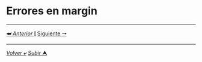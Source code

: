 # Errores en margin


---

[**&#11176;** *Anterior* &#11007;](/teoria/teoriaBoxModel "") 
[Siguiente **&#129042;**](/teoria/teoriaBoxModel/ "")

---

[*Volver* **&ldca;**](/teoria/README.md "Menu principal") 
[*Subir* **&#11165;**](# "Ir al título")